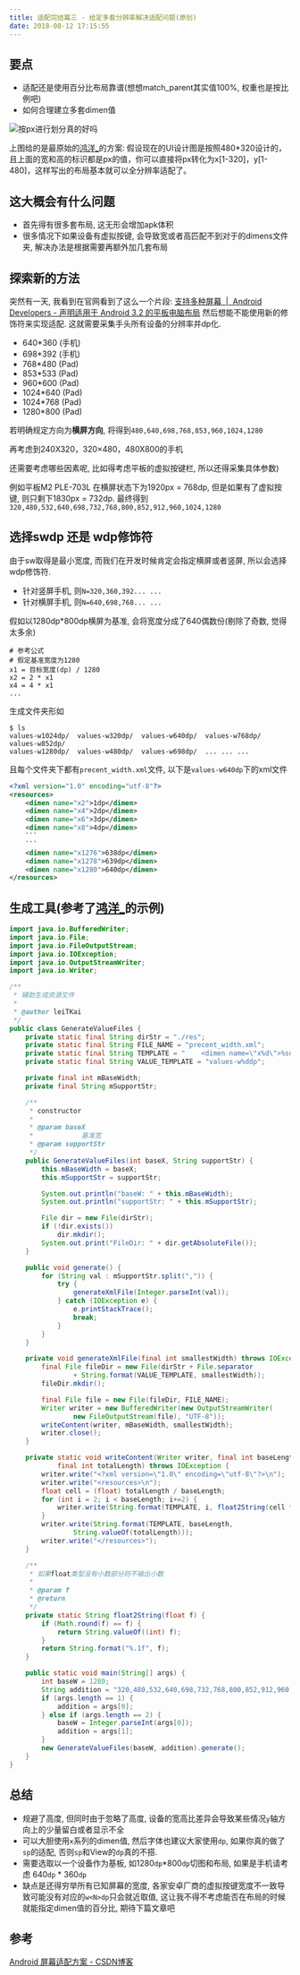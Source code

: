 ```yaml
---
title: 适配完结篇三 - 给定多套分辨率解决适配问题(原创)
date: 2018-08-12 17:15:55
---
```

## 要点
* 适配还是使用百分比布局靠谱(想想match_parent其实值100%, 权重也是按比例吧)
* 如何合理建立多套dimen值

![按px进行划分真的好吗](https://upload-images.jianshu.io/upload_images/1662509-35809cc014f75b67.png?imageMogr2/auto-orient/strip%7CimageView2/2/w/1240)

上图给的是最原始的[鸿洋_](https://blog.csdn.net/lmj623565791)的方案: 
假设现在的UI设计图是按照480*320设计的，且上面的宽和高的标识都是px的值，你可以直接将px转化为x[1-320]，y[1-480]，这样写出的布局基本就可以全分辨率适配了。

## 这大概会有什么问题
* 首先得有很多套布局, 这无形会增加apk体积
* 很多情况下如果设备有虚拟按键, 会导致宽或者高匹配不到对于的dimens文件夹, 解决办法是根据需要再额外加几套布局

## 探索新的方法
突然有一天, 我看到在官网看到了这么一个片段: [支持多种屏幕  |  Android Developers - 声明适用于 Android 3.2 的平板电脑布局](https://developer.android.google.cn/guide/practices/screens_support#DeclaringTabletLayouts)
然后想能不能使用新的修饰符来实现适配. 这就需要采集手头所有设备的分辨率并dp化.
* 640*360 (手机)
* 698*392 (手机)
* 768*480 (Pad)
* 853*533 (Pad)
* 960*600 (Pad)
* 1024*640 (Pad)
* 1024*768 (Pad)
* 1280*800 (Pad)

若明确规定方向为**横屏方向**, 将得到`480,640,698,768,853,960,1024,1280`

再考虑到240X320，320×480，480X800的手机

还需要考虑哪些因素呢, 比如得考虑平板的虚拟按键栏, 所以还得采集具体参数)

例如平板M2 PLE-703L 在横屏状态下为1920px = 768dp, 但是如果有了虚拟按键, 则只剩下1830px = 732dp.
最终得到`320,480,532,640,698,732,768,800,852,912,960,1024,1280`

## 选择sw<N>dp 还是 w<N>dp修饰符
 由于sw取得是最小宽度, 而我们在开发时候肯定会指定横屏或者竖屏, 所以会选择 w<N>dp修饰符.
* 针对竖屏手机, 则`N=320,360,392... ...`
* 针对横屏手机, 则`N=640,698,768... ...`

假如以1280dp*800dp横屏为基准, 会将宽度分成了640偶数份(剔除了奇数, 觉得太多余)
```
# 参考公式
# 假定基准宽度为1280
x1 = 目标宽度(dp) / 1280
x2 = 2 * x1
x4 = 4 * x1
...
```

生成文件夹形如
```shell
$ ls
values-w1024dp/  values-w320dp/  values-w640dp/  values-w768dp/  values-w852dp/
values-w1280dp/  values-w480dp/  values-w698dp/  ... ... ...
```

且每个文件夹下都有`precent_width.xml`文件, 以下是`values-w640dp`下的xml文件
```xml
<?xml version="1.0" encoding="utf-8"?>
<resources>
    <dimen name="x2">1dp</dimen>
    <dimen name="x4">2dp</dimen>
    <dimen name="x6">3dp</dimen>
    <dimen name="x8">4dp</dimen>
	```
	```
    <dimen name="x1276">638dp</dimen>
    <dimen name="x1278">639dp</dimen>
    <dimen name="x1280">640dp</dimen>
</resources>
```

## 生成工具(参考了[鸿洋_]((https://blog.csdn.net/lmj623565791))的示例)
```java
import java.io.BufferedWriter;
import java.io.File;
import java.io.FileOutputStream;
import java.io.IOException;
import java.io.OutputStreamWriter;
import java.io.Writer;

/**
 * 辅助生成资源文件
 * 
 * @author leiTKai
 */
public class GenerateValueFiles {
	private static final String dirStr = "./res";
	private static final String FILE_NAME = "precent_width.xml";
	private static final String TEMPLATE = "    <dimen name=\"x%d\">%sdp</dimen>\n";
	private static final String VALUE_TEMPLATE = "values-w%ddp";

	private final int mBaseWidth;
	private final String mSupportStr;

	/**
	 * constructor
	 * 
	 * @param baseX
	 *            基准宽
	 * @param supportStr
	 */
	public GenerateValueFiles(int baseX, String supportStr) {
		this.mBaseWidth = baseX;
		this.mSupportStr = supportStr;

		System.out.println("baseW: " + this.mBaseWidth);
		System.out.println("supportStr: " + this.mSupportStr);

		File dir = new File(dirStr);
		if (!dir.exists())
			dir.mkdir();
		System.out.print("FileDir: " + dir.getAbsoluteFile());
	}

	public void generate() {
		for (String val : mSupportStr.split(",")) {
			try {
				generateXmlFile(Integer.parseInt(val));
			} catch (IOException e) {
				e.printStackTrace();
				break;
			}
		}
	}

	private void generateXmlFile(final int smallestWidth) throws IOException {
		final File fileDir = new File(dirStr + File.separator
				+ String.format(VALUE_TEMPLATE, smallestWidth));
		fileDir.mkdir();

		final File file = new File(fileDir, FILE_NAME);
		Writer writer = new BufferedWriter(new OutputStreamWriter(
				new FileOutputStream(file), "UTF-8"));
		writeContent(writer, mBaseWidth, smallestWidth);
		writer.close();
	}

	private static void writeContent(Writer writer, final int baseLength,
			final int totalLength) throws IOException {
		writer.write("<?xml version=\"1.0\" encoding=\"utf-8\"?>\n");
		writer.write("<resources>\n");
		float cell = (float) totalLength / baseLength;
		for (int i = 2; i < baseLength; i+=2) {
			writer.write(String.format(TEMPLATE, i, float2String(cell * i)));
		}
		writer.write(String.format(TEMPLATE, baseLength,
				String.valueOf(totalLength)));
		writer.write("</resources>");
	}

	/**
	 * 如果float类型没有小数部分则不输出小数
	 * 
	 * @param f
	 * @return
	 */
	private static String float2String(float f) {
		if (Math.round(f) == f) {
			return String.valueOf((int) f);
		}
		return String.format("%.1f", f);
	}

	public static void main(String[] args) {
		int baseW = 1280;
		String addition = "320,480,532,640,698,732,768,800,852,912,960,1024,1280";
		if (args.length == 1) {
			addition = args[0];
		} else if (args.length == 2) {
			baseW = Integer.parseInt(args[0]);
			addition = args[1];
		}
		new GenerateValueFiles(baseW, addition).generate();
	}
}
```

## 总结
* 规避了高度, 但同时由于忽略了高度, 设备的宽高比差异会导致某些情况`y`轴方向上的少量留白或者显示不全
* 可以大胆使用`x`系列的dimen值, 然后字体也建议大家使用`dp`, 如果你真的做了`sp`的适配, 否则`sp`和View的`dp`真的不搭.
* 需要选取以一个设备作为基板, 如1280`dp`*800`dp`切图和布局, 如果是手机请考虑 640`dp` * 360`dp`
* 缺点是还得穷举所有已知屏幕的宽度, 各家安卓厂商的虚拟按键宽度不一致导致可能没有对应的`w<N>dp`只会就近取值, 这让我不得不考虑能否在布局的时候就能指定dimen值的百分比, 期待下篇文章吧

## 参考
[Android 屏幕适配方案 - CSDN博客](https://blog.csdn.net/lmj623565791/article/details/45460089)